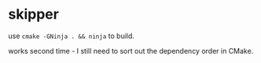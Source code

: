 # skipper

use `cmake -GNinja . && ninja` to build.

works second time - I still need to sort out the dependency order in CMake.
